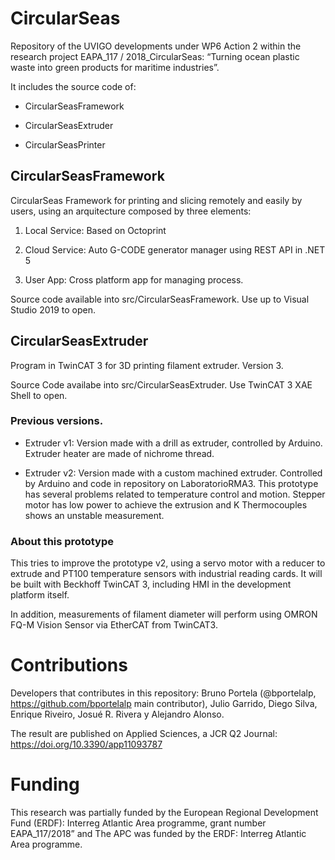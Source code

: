 # CircularSeas

Repository of the UVIGO developments under WP6 Action 2 within the research project EAPA_117 / 2018_CircularSeas: “Turning ocean plastic waste into green products for maritime industries”.

It includes the source code of:

* CircularSeasFramework

* CircularSeasExtruder

* CircularSeasPrinter

## CircularSeasFramework

CircularSeas Framework for printing and slicing remotely and easily by users, using an arquitecture composed by three elements:

1. Local Service: Based on Octoprint

2. Cloud Service: Auto G-CODE generator manager using REST API in .NET 5

3. User App: Cross platform app for managing process.

Source code available into src/CircularSeasFramework. Use up to Visual Studio 2019 to open.

## CircularSeasExtruder

Program in TwinCAT 3 for 3D printing filament extruder. Version 3.

Source Code availabe into src/CircularSeasExtruder. Use TwinCAT 3 XAE Shell to open.

### Previous versions.

* Extruder v1: Version made with a drill as extruder, controlled by Arduino. Extruder heater are made of nichrome thread.

* Extruder v2: Version made with a custom machined extruder. Controlled by Arduino and code in repository on LaboratorioRMA3. This prototype has several problems related to temperature control and motion. Stepper motor has low power to achieve the extrusion and K Thermocouples shows an unstable measurement.

### About this prototype

This tries to improve the prototype v2, using a servo motor with a reducer to extrude and PT100 temperature sensors with industrial reading cards. It will be built with Beckhoff TwinCAT 3, including HMI in the development platform itself.

In addition, measurements of filament diameter will perform using OMRON FQ-M Vision Sensor via EtherCAT from TwinCAT3.

# Contributions
Developers that contributes in this repository: Bruno Portela (@bportelalp, https://github.com/bportelalp main contributor), Julio Garrido, Diego Silva, Enrique Riveiro, Josué R. Rivera y Alejandro Alonso.

The result are published on Applied Sciences, a JCR Q2 Journal: https://doi.org/10.3390/app11093787

# Funding
This research was partially funded by the European Regional Development Fund (ERDF): Interreg Atlantic Area programme, grant number EAPA_117/2018” and The APC was funded by the ERDF: Interreg Atlantic Area programme.
